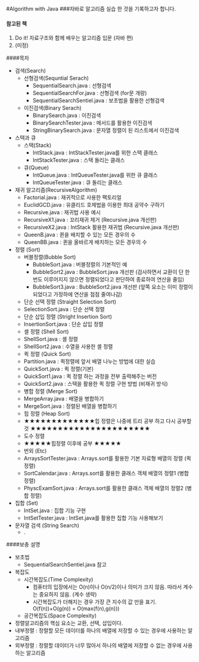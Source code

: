 #Algorithm with Java
###자바로 알고리즘 실습 한 것을 기록하고자 합니다.
> 
>	> 
>	>	> 
#### 참고된 책
1. Do it! 자료구조와 함께 배우는 알고리즘 입문 (자바 편)
2. (미정)

####목차 
* 검색(Search)
  * 선형검색(Sequntial Serach)
    * SequentialSearch.java : 선형검색
    * SequentialSearchFor.java : 선형검색 (for문 개량)
    * SequentialSearchSentiel.java : 보초법을 활용한 선형검색
  * 이진검색(Binary Serach)
    * BinarySearch.java : 이진검색
    * BinarySearchTester.java : 메서드를 활용한 이진검색
    * StringBinarySearch.java : 문자열 정렬이 된 리스트에서 이진검색
* 스택과 큐
  * 스택(Stack)
    * IntStack.java : IntStackTester.java를 위한 스택 클래스
    * IntStackTester.java : 스택 돌리는 클래스
  * 큐(Queue)
    * IntQueue.java : IntQueueTester.java를 위한 큐 클래스
    * IntQueueTester.java : 큐 돌리는 클래스
* 재귀 알고리즘(RecursiveAlgorithm)
  * Factorial.java : 재귀적으로 사용한 팩토리얼
  * EuclidGCD.java : 유클리드 호제법을 이용한 최대 공약수 구하기
  * Recursive.java : 재귀법 사용 예시
  * RecursiveX1.java : 꼬리재귀 제거 (Recursive.java 개선판)
  * RecursiveX2.java : IntStack 활용한 재귀법 (Recursive.java 개선판)
  * QueenB.java : 퀸을 배치할 수 있는 모든 경우의 수
  * QueenBB.java : 퀸을 올바르게 배치하는 모든 경우의 수
* 정렬 (Sort)
  * 버블정렬(Bubble Sort)
    * BubbleSort.java : 버블정렬의 기본적인 예
    * BubbleSort2.java : BubbleSort.java 개선판 (검사하면서 교환이 단 한번도 이루어지지 않으면 정렬되었다고 판단하여 종료하여 연산을 줄임)
    * BubbleSort3.java : BubbleSort2.java 개선판 (앞쪽 요소는 이미 정렬이 되었다고 가정하에 연산을 점점 줄여나감)
   * 단순 선택 정렬 (Straight Selection Sort)
    * SelectionSort.java : 단순 선택 정렬
   * 단순 삽입 정렬 (Stright Insertion Sort)
    * InsertionSort.java : 단순 삽입 정렬
   * 셸 정렬 (Shell Sort)
    * ShellSort.java : 셸 정렬
    * ShellSort2.java : 수열을 사용한 셸 정렬
   * 퀵 정렬 (Quick Sort)
    * Partition.java : 퀵정렬에 앞서 배열 나누는 방법에 대한 실습
    * QuickSort.java : 퀵 정렬(기본)
    * QuickSort1.java : 퀵 정렬 하는 과정을 전부 출력해주는 버전
    * QuickSort2.java : 스택을 활용한 퀵 정렬 구현 방법 (비재귀 방식)
   * 병합 정렬 (Merge Sort)
    * MergeArray.java : 배열을 병합하기
    * MergeSort.java : 정렬된 배열을 병합하기
   * 힙 정렬 (Heap Sort)
    * ★★★★★★★★★★★★★힙 정렬은 나중에 트리 공부 하고 다시 공부할 것 ★★★★★★★★★★★★★★★★★★★★★★
   * 도수 정렬
    * ★★★★★힙정렬 이후에 공부 ★★★★★
   * 번외 (Etc)
    * ArraysSortTester.java : Arrays.sort를 활용한 기본 자료형 배열의 정렬 (퀵 정렬)
    * SortCalendar.java : Arrays.sort를 활용한 클래스 객체 배열의 정렬1 (병합 정렬)
    * PhyscExamSort.java : Arrays.sort를 활용한 클래스 객체 배열의 정렬2 (병합 정렬)
* 집합 (Set)
  * IntSet.java : 집합 기능 구현
  * IntSetTester.java : IntSet.java를 활용한 집합 기능 사용해보기
* 문자열 검색 (String Search)
  * .

  
####보충 설명
* 보초법
  * SequentialSearchSentiel.java 참고
* 복잡도
  * 시간복잡도(Time Complexity)
    * 컴퓨터의 입장에서는 O(n)이나 O(n/2)이나 의미가 크지 않음. 따라서 계수는 중요하지 않음. (계수 생략)
    * 시간복잡도가 더해지는 경우 가장 큰 지수의 값 만을 표기. O(f(n))+O(g(n)) = O(max(f(n),g(n)))
  * 공간복잡도(Space Complexity)
* 정렬알고리즘의 핵심 요소는 교환, 선택, 삽입이다.
* 내부정렬 : 정렬할 모든 데이터를 하나의 배열에 저장할 수 있는 경우에 사용하는 알고리즘
* 외부정렬 : 정렬할 데이터가 너무 많아서 하나의 배열에 저장할 수 없는 경우에 사용하는 알고리즘

    

